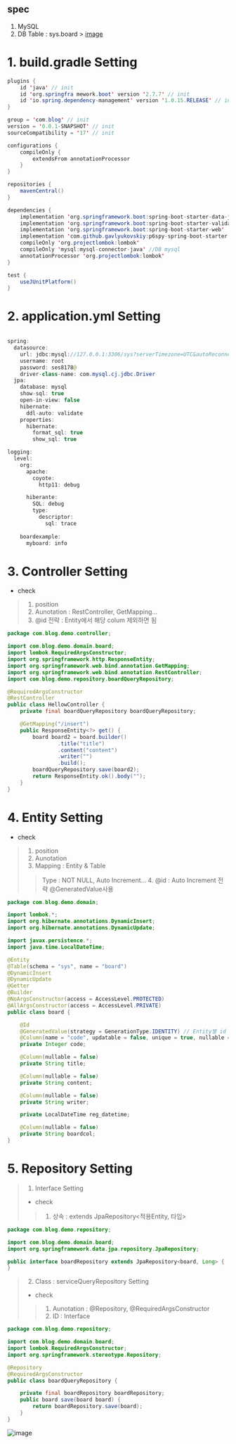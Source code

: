 ## spec
1. MySQL
2. DB Table : sys.board > [image](https://user-images.githubusercontent.com/60438691/212249394-bf1ad11f-6189-49ea-8971-c85f20b81c41.png)


# 1. build.gradle Setting
```java
plugins {
	id 'java' // init
	id 'org.springfra mework.boot' version '2.7.7' // init
	id 'io.spring.dependency-management' version '1.0.15.RELEASE' // init
}

group = 'com.blog' // init
version = '0.0.1-SNAPSHOT' // init
sourceCompatibility = '17' // init

configurations {
	compileOnly {
		extendsFrom annotationProcessor
	}
}

repositories {
	mavenCentral()
}

dependencies {
	implementation 'org.springframework.boot:spring-boot-starter-data-jpa' // JPA
	implementation 'org.springframework.boot:spring-boot-starter-validation'
	implementation 'org.springframework.boot:spring-boot-starter-web'
	implementation 'com.github.gavlyukovskiy:p6spy-spring-boot-starter:1.7.1' // DB value view
	compileOnly 'org.projectlombok:lombok'
	compileOnly 'mysql:mysql-connector-java' //DB mysql
	annotationProcessor 'org.projectlombok:lombok'
}

test {
	useJUnitPlatform()
}


```

# 2. application.yml Setting
```java

spring:
  datasource:
    url: jdbc:mysql://127.0.0.1:3306/sys?serverTimezone=UTC&autoReconnect=true&useSSL=false
    username: root
    password: ses8178@
    driver-class-name: com.mysql.cj.jdbc.Driver
  jpa:
    database: mysql
    show-sql: true
    open-in-view: false
    hibernate:
      ddl-auto: validate
    properties:
      hibernate:
        format_sql: true
        show_sql: true

logging:
  level:
    org:
      apache:
        coyote:
          http11: debug

      hiberante:
        SQL: debug
        type:
          descriptor:
            sql: trace
            
    boardexample:
      myboard: info
```

# 3. Controller Setting
- check
> 1. position
> 2. Aunotation : RestController, GetMapping...
> 3. @id 전략 : Entity에서 해당 colum 제외하면 됨
```java
package com.blog.demo.controller;

import com.blog.demo.domain.board;
import lombok.RequiredArgsConstructor;
import org.springframework.http.ResponseEntity;
import org.springframework.web.bind.annotation.GetMapping;
import org.springframework.web.bind.annotation.RestController;
import com.blog.demo.repository.boardQueryRepository;

@RequiredArgsConstructor
@RestController
public class HellowController {
    private final boardQueryRepository boardQueryRepository;

    @GetMapping("/insert")
    public ResponseEntity<?> get() {
        board board2 = board.builder()
                .title("title")
                .content("content")
                .writer("")
                .build();
        boardQueryRepository.save(board2);
        return ResponseEntity.ok().body("");
    }
}
```

# 4. Entity Setting
- check
> 1. position
> 2. Aunotation 
> 3. Mapping : Entity & Table
>> Type : NOT NULL, Auto Increment...
>> 4. @id : Auto Increment 전략 @GeneratedValue사용
```java
package com.blog.demo.domain;

import lombok.*;
import org.hibernate.annotations.DynamicInsert;
import org.hibernate.annotations.DynamicUpdate;

import javax.persistence.*;
import java.time.LocalDateTime;

@Entity
@Table(schema = "sys", name = "board")
@DynamicInsert
@DynamicUpdate
@Getter
@Builder
@NoArgsConstructor(access = AccessLevel.PROTECTED)
@AllArgsConstructor(access = AccessLevel.PRIVATE)
public class board {

    @Id
    @GeneratedValue(strategy = GenerationType.IDENTITY) // Entity별 id use
    @Column(name = "code", updatable = false, unique = true, nullable = false)
    private Integer code;

    @Column(nullable = false)
    private String title;

    @Column(nullable = false)
    private String content;

    @Column(nullable = false)
    private String writer;

    private LocalDateTime reg_datetime;

    @Column(nullable = false)
    private String boardcol;
}
```

# 5. Repository Setting
> 1. Interface Setting 
> - check
>> 1. 상속 : extends JpaRepository<적용Entity, 타입>
```java
package com.blog.demo.repository;

import com.blog.demo.domain.board;
import org.springframework.data.jpa.repository.JpaRepository;

public interface boardRepository extends JpaRepository<board, Long> {
}
```
> 2. Class : serviceQueryRepository Setting 
> - check
>> 1. Aunotation : @Repository, @RequiredArgsConstructor
>> 2. ID : Interface 
```java
package com.blog.demo.repository;

import com.blog.demo.domain.board;
import lombok.RequiredArgsConstructor;
import org.springframework.stereotype.Repository;

@Repository
@RequiredArgsConstructor
public class boardQueryRepository {

    private final boardRepository boardRepository;
    public board save(board board) {
        return boardRepository.save(board);
    }
}
```
![image](https://user-images.githubusercontent.com/60438691/212249120-1d2b618a-3823-4585-a387-c0bc8574c065.png)
